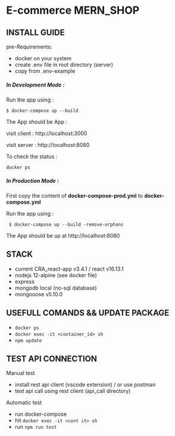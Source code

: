 # E-commerce MERN_SHOP











## INSTALL GUIDE
pre-Requirements:
- docker on your system
- create .env file in root directory (server)
- copy from .env-example


##### In Development Mode :

Run the app using :

`$ docker-compose up --build`

The App should be App :

visit client : http://localhost:3000

visit server : http://localhost:8080

To check the status :

`docker ps`

##### In Production Mode :

First copy the content of **docker-compose-prod.yml** to **docker-compose.yml**

Run the app using :

` $ docker-compose up --build -remove-orphans`

The App should be up at http://localhost:8080

## STACK

- current CRA_react-app v3.4.1 / react v16.13.1
- nodejs 12-alpine (see docker file)
- express
- mongodb local (no-sql database)
- mongooose v5.10.0 

## USEFULL COMANDS && UPDATE PACKAGE

- `docker ps`
- `docker exec -it <container_id> sh`
- `npm update`

## TEST API CONNECTION 

Manual test
- install rest api client (vscode extension) / or use postman
- test api call using rest client (api_call directory)

Automatic test
 - run docker-compose
 - hit `docker exec -it <cont it> sh`
 - run `npm run test`







